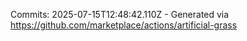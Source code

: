Commits: 2025-07-15T12:48:42.110Z - Generated via https://github.com/marketplace/actions/artificial-grass
<br>
